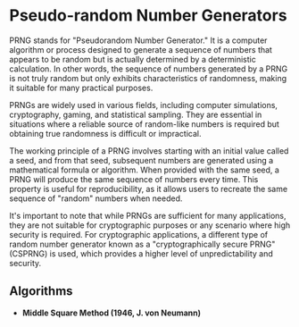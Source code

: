 # Pseudo-random Number Generators

PRNG stands for "Pseudorandom Number Generator." It is a computer algorithm or process designed to generate a sequence of numbers that appears to be random but is actually determined by a deterministic calculation. In other words, the sequence of numbers generated by a PRNG is not truly random but only exhibits characteristics of randomness, making it suitable for many practical purposes.

PRNGs are widely used in various fields, including computer simulations, cryptography, gaming, and statistical sampling. They are essential in situations where a reliable source of random-like numbers is required but obtaining true randomness is difficult or impractical.

The working principle of a PRNG involves starting with an initial value called a seed, and from that seed, subsequent numbers are generated using a mathematical formula or algorithm. When provided with the same seed, a PRNG will produce the same sequence of numbers every time. This property is useful for reproducibility, as it allows users to recreate the same sequence of "random" numbers when needed.

It's important to note that while PRNGs are sufficient for many applications, they are not suitable for cryptographic purposes or any scenario where high security is required. For cryptographic applications, a different type of random number generator known as a "cryptographically secure PRNG" (CSPRNG) is used, which provides a higher level of unpredictability and security.

## Algorithms

- **Middle Square Method (1946, J. von Neumann)**
